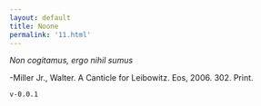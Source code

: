 ```yaml
---
layout: default
title: Noone
permalink: '11.html'
---
```


*Non cogitamus, ergo nihil sumus*

-Miller Jr., Walter. A Canticle for Leibowitz. Eos, 2006. 302. Print.

`v-0.0.1`
